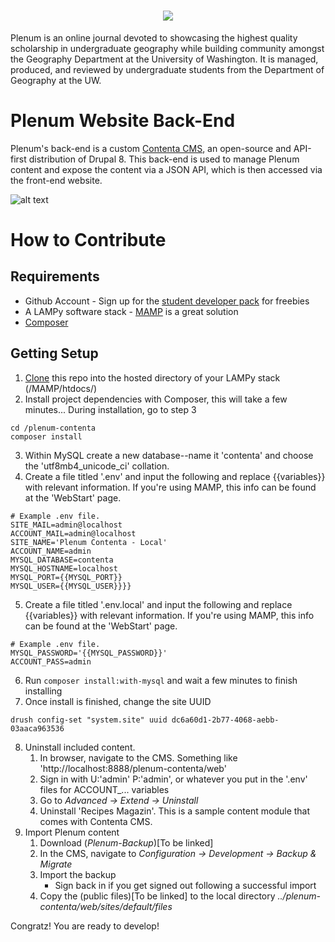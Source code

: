 <h1 align="center"><img src="http://students.washington.edu/plenum/images/logo2-300x300-white.png"/></h1>

Plenum is an online journal devoted to showcasing the highest quality scholarship in undergraduate geography while building community amongst the Geography Department at the University of Washington. It is managed, produced, and reviewed by undergraduate students from the Department of Geography at the UW.

# Plenum Website Back-End
Plenum's back-end is a custom [Contenta CMS](https://www.contentacms.org), an open-source and API-first distribution of Drupal 8. This back-end is used to manage Plenum content and expose the content via a JSON API, which is then accessed via the front-end website.

![alt text](https://lh3.googleusercontent.com/Unh778hIS1-eYOlWDLcGFTfuw2rm1fyYxt7PEB1eDa9V1prqwqzvNd62CDJbyq8Kh-WjqHcVwTDFxt0Ko8IiQSqYajHDYaML8fo=w8128-h4976-rw-no "Plenum content management system GUI example")

# How to Contribute
## Requirements
* Github Account - Sign up for the [student developer pack](https://education.github.com/pack) for freebies
* A LAMPy software stack - [MAMP](https://www.mamp.info/en/) is a great solution
* [Composer](https://getcomposer.org/download/) 

## Getting Setup
1. [Clone](https://help.github.com/articles/cloning-a-repository/) this repo into the hosted directory of your LAMPy stack (/MAMP/htdocs/)
2. Install project dependencies with Composer, this will take a few minutes... During installation, go to step 3
```
cd /plenum-contenta
composer install
```
3. Within MySQL create a new database--name it 'contenta' and choose the 'utf8mb4_unicode_ci' collation.
4. Create a file titled '.env' and input the following and replace {{variables}} with relevant information. If you're using MAMP, this info can be found at the 'WebStart' page.
```
# Example .env file.
SITE_MAIL=admin@localhost
ACCOUNT_MAIL=admin@localhost
SITE_NAME='Plenum Contenta - Local'
ACCOUNT_NAME=admin
MYSQL_DATABASE=contenta
MYSQL_HOSTNAME=localhost
MYSQL_PORT={{MYSQL_PORT}}
MYSQL_USER={{MYSQL_USER}}}}
```
5. Create a file titled '.env.local' and input the following and replace {{variables}} with relevant information. If you're using MAMP, this info can be found at the 'WebStart' page.
```
# Example .env file.
MYSQL_PASSWORD='{{MYSQL_PASSWORD}}'
ACCOUNT_PASS=admin
```
6. Run `composer install:with-mysql` and wait a few minutes to finish installing
7. Once install is finished, change the site UUID
```
drush config-set "system.site" uuid dc6a60d1-2b77-4068-aebb-03aaca963536
```
8. Uninstall included content.
   1. In browser, navigate to the CMS. Something like 'http://localhost:8888/plenum-contenta/web'
   1. Sign in with U:'admin' P:'admin', or whatever you put in the '.env' files for ACCOUNT_... variables
   2. Go to _Advanced -> Extend -> Uninstall_
   3. Uninstall 'Recipes Magazin'. This is a sample content module that comes with Contenta CMS.
9. Import Plenum content
   1. Download (_Plenum-Backup_)[To be linked]
   1. In the CMS, navigate to _Configuration -> Development -> Backup & Migrate_
   2. Import the backup
      - Sign back in if you get signed out following a successful import
   3. Copy the (public files)[To be linked] to the local directory _../plenum-contenta/web/sites/default/files_

Congratz! You are ready to develop!